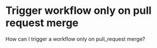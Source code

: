 # Trigger workflow only on pull request merge

How can I trigger a workflow only on pull_request merge?

